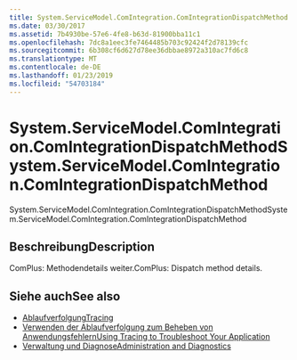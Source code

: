 ```yaml
---
title: System.ServiceModel.ComIntegration.ComIntegrationDispatchMethod
ms.date: 03/30/2017
ms.assetid: 7b4930be-57e6-4fe8-b63d-81900bba11c1
ms.openlocfilehash: 7dc8a1eec3fe7464485b703c92424f2d78139cfc
ms.sourcegitcommit: 6b308cf6d627d78ee36dbbae8972a310ac7fd6c8
ms.translationtype: MT
ms.contentlocale: de-DE
ms.lasthandoff: 01/23/2019
ms.locfileid: "54703184"
---
```

# <a name="systemservicemodelcomintegrationcomintegrationdispatchmethod"></a><span data-ttu-id="1f69a-102">System.ServiceModel.ComIntegration.ComIntegrationDispatchMethod</span><span class="sxs-lookup"><span data-stu-id="1f69a-102">System.ServiceModel.ComIntegration.ComIntegrationDispatchMethod</span></span>
<span data-ttu-id="1f69a-103">System.ServiceModel.ComIntegration.ComIntegrationDispatchMethod</span><span class="sxs-lookup"><span data-stu-id="1f69a-103">System.ServiceModel.ComIntegration.ComIntegrationDispatchMethod</span></span>  
  
## <a name="description"></a><span data-ttu-id="1f69a-104">Beschreibung</span><span class="sxs-lookup"><span data-stu-id="1f69a-104">Description</span></span>  
 <span data-ttu-id="1f69a-105">ComPlus: Methodendetails weiter.</span><span class="sxs-lookup"><span data-stu-id="1f69a-105">ComPlus: Dispatch method details.</span></span>  
  
## <a name="see-also"></a><span data-ttu-id="1f69a-106">Siehe auch</span><span class="sxs-lookup"><span data-stu-id="1f69a-106">See also</span></span>
- [<span data-ttu-id="1f69a-107">Ablaufverfolgung</span><span class="sxs-lookup"><span data-stu-id="1f69a-107">Tracing</span></span>](../../../../../docs/framework/wcf/diagnostics/tracing/index.md)
- [<span data-ttu-id="1f69a-108">Verwenden der Ablaufverfolgung zum Beheben von Anwendungsfehlern</span><span class="sxs-lookup"><span data-stu-id="1f69a-108">Using Tracing to Troubleshoot Your Application</span></span>](../../../../../docs/framework/wcf/diagnostics/tracing/using-tracing-to-troubleshoot-your-application.md)
- [<span data-ttu-id="1f69a-109">Verwaltung und Diagnose</span><span class="sxs-lookup"><span data-stu-id="1f69a-109">Administration and Diagnostics</span></span>](../../../../../docs/framework/wcf/diagnostics/index.md)
